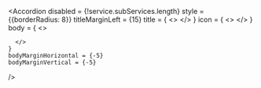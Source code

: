 <Accordion
    disabled = {!service.subServices.length}
    style = {{borderRadius: 8}}
    titleMarginLeft = {15}
    title = {
      <>
      </>
    }
    icon = {
      <>
      </>
     }
    body = {
      <>
       
      </>
    }
    bodyMarginHorizontal = {-5}
    bodyMarginVertical = {-5}
  />
